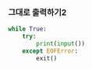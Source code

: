 ### 그대로 출력하기2

```python
while True:
    try:
        print(input())
    except EOFError:
        exit()
```

